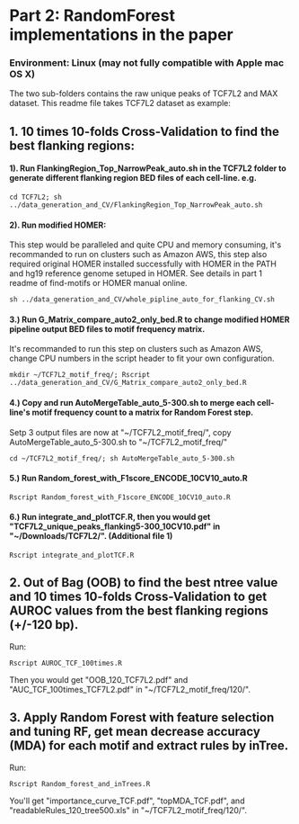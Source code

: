 # Part 2: RandomForest implementations in the paper 

### Environment: Linux (may not fully compatible with Apple mac OS X)

The two sub-folders contains the raw unique peaks of TCF7L2 and MAX dataset. This readme file takes TCF7L2 dataset as example:

## 1. 10 times 10-folds Cross-Validation to find the best flanking regions:

#### 1). Run FlankingRegion_Top_NarrowPeak_auto.sh in the TCF7L2 folder to generate different flanking region BED files of each cell-line.   e.g. 

```
cd TCF7L2; sh ../data_generation_and_CV/FlankingRegion_Top_NarrowPeak_auto.sh
```
#### 2). Run modified HOMER: 
This step would be paralleled and quite CPU and memory consuming, it's recommanded to run on clusters such as Amazon AWS, this step also required original HOMER installed successfully with HOMER in the PATH and hg19 reference genome setuped in HOMER. See details in part 1 readme of find-motifs or HOMER manual online.

```
sh ../data_generation_and_CV/whole_pipline_auto_for_flanking_CV.sh
```

#### 3.) Run G_Matrix_compare_auto2_only_bed.R to change modified HOMER pipeline output BED files to motif frequency matrix. 
It's recommanded to run this step on clusters such as Amazon AWS, change CPU numbers in the script header to fit your own configuration.
```
mkdir ~/TCF7L2_motif_freq/; Rscript ../data_generation_and_CV/G_Matrix_compare_auto2_only_bed.R
```
#### 4.) Copy and run AutoMergeTable_auto_5-300.sh to merge each cell-line's motif frequency count to a matrix for Random Forest step. 
Setp 3 output files are now at "~/TCF7L2_motif_freq/", copy AutoMergeTable_auto_5-300.sh to "~/TCF7L2_motif_freq/"
```
cd ~/TCF7L2_motif_freq/; sh AutoMergeTable_auto_5-300.sh
```

#### 5.) Run Random_forest_with_F1score_ENCODE_10CV10_auto.R

```
Rscript Random_forest_with_F1score_ENCODE_10CV10_auto.R
```
#### 6.) Run integrate_and_plotTCF.R, then you would get "TCF7L2_unique_peaks_flanking5-300_10CV10.pdf" in "~/Downloads/TCF7L2/". (Additional file 1)
```
Rscript integrate_and_plotTCF.R
```

## 2. Out of Bag (OOB) to find the best ntree value and 10 times 10-folds Cross-Validation to get AUROC values from the best flanking regions (+/-120 bp).
Run:

```
Rscript AUROC_TCF_100times.R
```
Then you would get "OOB_120_TCF7L2.pdf" and "AUC_TCF_100times_TCF7L2.pdf" in "~/TCF7L2_motif_freq/120/".

## 3. Apply Random Forest with feature selection and tuning RF, get mean decrease accuracy (MDA) for each motif and extract rules by inTree.
Run:

```
Rscript Random_forest_and_inTrees.R
```
You'll get "importance_curve_TCF.pdf", "topMDA_TCF.pdf", and "readableRules_120_tree500.xls" in "~/TCF7L2_motif_freq/120/".



